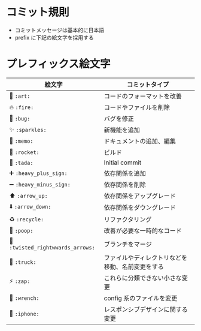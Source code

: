 # コミット規則
-   コミットメッセージは基本的に日本語
-   prefix に下記の絵文字を採用する

# プレフィックス絵文字
| 絵文字                            | コミットタイプ                                   |
| --------------------------------- | ------------------------------------------------ |
| 🎨 `:art:`                        | コードのフォーマットを改善                       |
| 🔥 `:fire:`                       | コードやファイルを削除                           |
| 🐛 `:bug:`                        | バグを修正                                       |
| ✨ `:sparkles:`                   | 新機能を追加                                     |
| 📝 `:memo:`                       | ドキュメントの追加、編集                         |
| 🚀 `:rocket:`                     | ビルド                                           |
| 🎉 `:tada:`                       | Initial commit                                   |
| ➕ `:heavy_plus_sign:`            | 依存関係を追加                                   |
| ➖ `:heavy_minus_sign:`           | 依存関係を削除                                   |
| ⬆️ `:arrow_up:`                   | 依存関係をアップグレード                         |
| ⬇️ `:arrow_down:`                 | 依存関係をダウングレード                         |
| ♻️ `:recycle:`                    | リファクタリング                                 |
| 💩 `:poop:`                       | 改善が必要な一時的なコード                       |
| 🔀 `:twisted_rightwwards_arrows:` | ブランチをマージ                                 |
| 🚚 `:truck:`                      | ファイルやディレクトリなどを移動、名前変更をする |
| ⚡ `:zap:`                        | これらに分類できない小さな変更                   |
| 🔧 `:wrench:`                     | config 系のファイルを変更                        |
| 📱 `:iphone:`                     | レスポンシブデザインに関する変更                 |
